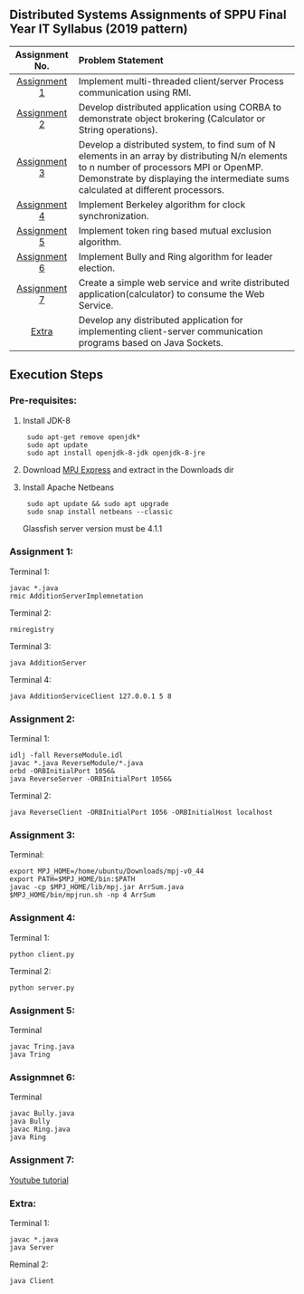
## Distributed Systems Assignments of SPPU Final Year IT Syllabus (2019 pattern)


|     Assignment No.      | Problem Statement  |
|:-----------------------:| :-------------- |
| [Assignment 1](Assignment_1) | Implement multi-threaded client/server Process communication using RMI.| 
| [Assignment 2](Assignment_2) | Develop distributed application using CORBA to demonstrate object brokering (Calculator or String operations).|
| [Assignment 3](Assignment_3) | Develop a distributed system, to find sum of N elements in an array by distributing N/n elements to n number of processors MPI or OpenMP. Demonstrate by displaying the intermediate sums calculated at different processors. |
| [Assignment 4](Assignment_4) | Implement Berkeley algorithm for clock synchronization.|
| [Assignment 5](Assignment_5) | Implement token ring based mutual exclusion algorithm.|
| [Assignment 6](Assignment_6) | Implement Bully and Ring algorithm for leader election.|
| [Assignment 7](Assignment_7) | Create a simple web service and write distributed application(calculator) to consume the Web Service.|
|    [Extra](Sockets)     | Develop any distributed application for implementing client-server communication programs based on Java Sockets.|

## Execution Steps

### Pre-requisites:

1. Install JDK-8

        sudo apt-get remove openjdk*
        sudo apt update
        sudo apt install openjdk-8-jdk openjdk-8-jre

2. Download [MPJ Express](https://sourceforge.net/projects/mpjexpress/files/releases/mpj-v0_44.tar.gz/download) and extract in the Downloads dir

3. Install Apache Netbeans

        sudo apt update && sudo apt upgrade
        sudo snap install netbeans --classic
   Glassfish server version must be 4.1.1




### Assignment 1:

Terminal 1:

    javac *.java
    rmic AdditionServerImplemnetation

Terminal 2:

    rmiregistry

Terminal 3:

    java AdditionServer

Terminal 4:

    java AdditionServiceClient 127.0.0.1 5 8

### Assignment 2:

Terminal 1:

    idlj -fall ReverseModule.idl
    javac *.java ReverseModule/*.java
    orbd -ORBInitialPort 1056&
    java ReverseServer -ORBInitialPort 1056& 

Terminal 2:

    java ReverseClient -ORBInitialPort 1056 -ORBInitialHost localhost

### Assignment 3:

Terminal:

    export MPJ_HOME=/home/ubuntu/Downloads/mpj-v0_44
    export PATH=$MPJ_HOME/bin:$PATH
    javac -cp $MPJ_HOME/lib/mpj.jar ArrSum.java
    $MPJ_HOME/bin/mpjrun.sh -np 4 ArrSum

### Assignment 4:

Terminal 1:

    python client.py


Terminal 2:

    python server.py

### Assignment 5:

Terminal

    javac Tring.java
    java Tring

### Assignmnet 6:

Terminal

    javac Bully.java
    java Bully
    javac Ring.java
    java Ring

### Assignment 7:

[Youtube tutorial](https://www.youtube.com/watch?v=0z-HvSfr-M4)

### Extra:

Terminal 1:

    javac *.java
    java Server
Reminal 2:

    java Client
    
    
